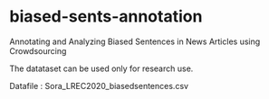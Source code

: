# biased-sents-annotation
Annotating and Analyzing Biased Sentences in News Articles using Crowdsourcing

The datataset can be used only for research use.

Datafile : Sora_LREC2020_biasedsentences.csv
